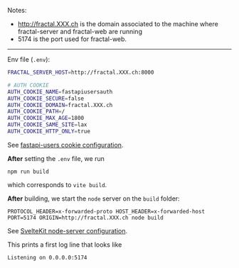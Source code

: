 Notes:
* http://fractal.XXX.ch is the domain associated to the machine where fractal-server and fractal-web are running
* 5174 is the port used for fractal-web.


---

Env file (`.env`):
```bash
FRACTAL_SERVER_HOST=http://fractal.XXX.ch:8000

# AUTH COOKIE
AUTH_COOKIE_NAME=fastapiusersauth
AUTH_COOKIE_SECURE=false
AUTH_COOKIE_DOMAIN=fractal.XXX.ch
AUTH_COOKIE_PATH=/
AUTH_COOKIE_MAX_AGE=1800
AUTH_COOKIE_SAME_SITE=lax
AUTH_COOKIE_HTTP_ONLY=true
```

See [fastapi-users cookie configuration](https://fastapi-users.github.io/fastapi-users/11.0/configuration/authentication/transports/cookie/?h=cookie).


**After** setting the `.env` file, we run
```
npm run build
```
which corresponds to `vite build`.

**After** building, we start the `node` server on the `build` folder:
```
PROTOCOL_HEADER=x-forwarded-proto HOST_HEADER=x-forwarded-host PORT=5174 ORIGIN=http://fractal.XXX.ch node build
```
See [SvelteKit node-server configuration](https://kit.svelte.dev/docs/adapter-node#environment-variables).

This prints a first log line that looks like
```
Listening on 0.0.0.0:5174
```
